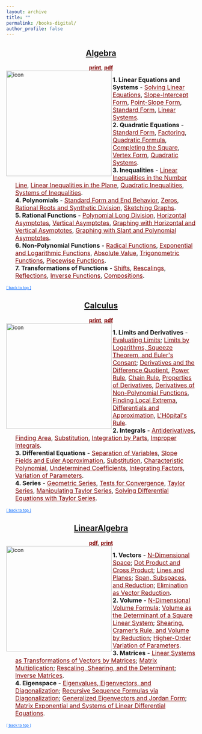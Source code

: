 ```yaml
---
layout: archive
title: ""
permalink: /books-digital/
author_profile: false
--- 
```


<head>
    <style type="text/css">
       a.nav:link {color: black;}    /* unvisited link */
       a.nav:visited {color: black;}   /* visited link */
       a.nav:hover {color: #0066ff; text-decoration: underline;}    /* mouse over link */
       a.nav:active {color: #0066ff; text-decoration: underline;}   /* selected link */
       a.body:link {color: maroon;}    /* unvisited link */
       a.body:visited {color: maroon;}   /* visited link */
       a.body:hover {color: #0066ff; text-decoration: underline;}    /* mouse over link */
       a.body:active {color: #0066ff; text-decoration: underline;}   /* selected link */
       a.home:link {color: #0066ff;}    /* unvisited link */
       a.home:visited {color: #0066ff;}   /* visited link */
       a.home:hover {color: #0066ff; text-decoration: none;}    /* mouse over link */
       a.home:active {color: #0066ff; text-decoration: none;}   /* selected link */
    </style>
</head>

## [<center>Algebra</center>](#algebra)

<div style="width:100%; max-width:800px; margin:auto">
<center><a class="body" target="_blank" href="https://www.amazon.com/dp/1730993044"><b>print</b></a>, <a class="body" target="_blank" href="https://jpskycak.github.io/files/justinmath-algebra.pdf"><b>pdf</b></a></center>
<img src="https://jpskycak.github.io/files/icon-justinmath-algebra.png" align="left" style="border: none; height: 20em;" alt="icon">

<font size="3em"><ul style="list-style-type:none">
    <li><b>1. Linear Equations and Systems</b> - <a class="body" target="_blank" href="https://jpskycak.github.io/solving-linear-equations">Solving Linear Equations</a>, <a class="body" target="_blank" href="https://jpskycak.github.io/slope-intercept-form">Slope-Intercept Form</a>, <a class="body" target="_blank" href="https://jpskycak.github.io/point-slope-form">Point-Slope Form</a>, <a class="body" target="_blank" href="https://jpskycak.github.io/standard-form-of-a-line">Standard Form</a>, <a class="body" target="_blank" href="https://jpskycak.github.io/linear-systems">Linear Systems</a>.</li>
    <li><b>2. Quadratic Equations</b> - <a class="body" target="_blank" href="https://jpskycak.github.io/standard-form-of-a-quadratic-equation">Standard Form</a>, <a class="body" target="_blank" href="https://jpskycak.github.io/factoring-quadratic-equations">Factoring</a>, <a class="body" target="_blank" href="https://jpskycak.github.io/quadratic-formula">Quadratic Formula</a>, <a class="body" target="_blank" href="https://jpskycak.github.io/completing-the-square">Completing the Square</a>, <a class="body" target="_blank" href="https://jpskycak.github.io/quadratic-formula">Vertex Form</a>, <a class="body" target="_blank" href="https://jpskycak.github.io/quadratic-systems">Quadratic Systems</a>.</li>
    <li><b>3. Inequalities</b> - <a class="body" target="_blank" href="https://jpskycak.github.io/linear-inequalities-in-the-number-line">Linear Inequalities in the Number Line</a>, <a class="body" target="_blank" href="https://jpskycak.github.io/linear-inequalities-in-the-plane">Linear Inequalities in the Plane</a>, <a class="body" target="_blank" href="https://jpskycak.github.io/quadratic-inequalities">Quadratic Inequalities</a>, <a class="body" target="_blank" href="https://jpskycak.github.io/systems-of-inequalities">Systems of Inequalities</a>.</li>
    <li><b>4. Polynomials</b> - <a class="body" target="_blank" href="https://jpskycak.github.io/standard-form-and-end-behavior-of-polynomials">Standard Form and End Behavior</a>, <a class="body" target="_blank" href="https://jpskycak.github.io/zeros-of-polynomials">Zeros</a>, <a class="body" target="_blank" href="https://jpskycak.github.io/rational-roots-and-synthetic-division">Rational Roots and Synthetic Division</a>, <a class="body" target="_blank" href="https://jpskycak.github.io/sketching-graphs-of-polynomials">Sketching Graphs</a>.</li>
    <li><b>5. Rational Functions</b> - <a class="body" target="_blank" href="https://jpskycak.github.io/polynomial-long-division">Polynomial Long Division</a>, <a class="body" target="_blank" href="https://jpskycak.github.io/horizontal-asymptotes-of-rational-functions">Horizontal Asymptotes</a>, <a class="body" target="_blank" href="https://jpskycak.github.io/vertical-asymptotes-of-rational-functions">Vertical Asymptotes</a>, <a class="body" target="_blank" href="https://jpskycak.github.io/graphing-rational-functions-with-horizontal-and-vertical-asymptotes">Graphing with Horizontal and Vertical Asymptotes</a>, <a class="body" target="_blank" href="https://jpskycak.github.io/graphing-rational-functions-with-slant-and-polynomial-asymptotes">Graphing with Slant and Polynomial Asymptotes</a>.</li>
    <li><b>6. Non-Polynomial Functions</b> - <a class="body" target="_blank" href="https://jpskycak.github.io/radical-functions">Radical Functions</a>, <a class="body" target="_blank" href="https://jpskycak.github.io/exponential-and-logarithmic-functions">Exponential and Logarithmic Functions</a>, <a class="body" target="_blank" href="https://jpskycak.github.io/absolute-value">Absolute Value</a>, <a class="body" target="_blank" href="https://jpskycak.github.io/trigonometric-functions">Trigonometric Functions</a>, <a class="body" target="_blank" href="https://jpskycak.github.io/piecewise-functions">Piecewise Functions</a>.</li>
    <li><b>7. Transformations of Functions</b> - <a class="body" target="_blank" href="https://jpskycak.github.io/shifts-of-functions">Shifts</a>, <a class="body" target="_blank" href="https://jpskycak.github.io/rescalings-of-functions">Rescalings</a>, <a class="body" target="_blank" href="https://jpskycak.github.io/reflections-of-functions">Reflections</a>, <a class="body" target="_blank" href="https://jpskycak.github.io/inverse-functions">Inverse Functions</a>, <a class="body" target="_blank" href="https://jpskycak.github.io/compositions-of-functions">Compositions</a>.</li>
</ul></font>  

<font size="1"><a class="home" href="http://www.justinmath.com/books/#top">[ back to top ]</a></font>
</div>

## [<center>Calculus</center>](#calculus)

<div style="width:100%; max-width:800px; margin:auto">
<center><a class="body" target="_blank" href="https://www.amazon.com/dp/1798447487"><b>print</b></a>, <a class="body" target="_blank" href="https://jpskycak.github.io/files/justinmath-calculus.pdf"><b>pdf</b></a></center>
<img src="https://jpskycak.github.io/files/icon-justinmath-calculus.png" align="left" style="border: none; height: 20em;" alt="icon">

<font size="3em"><ul style="list-style-type:none">
    <li><b>1. Limits and Derivatives</b> - <a class="body" target="_blank" href="https://jpskycak.github.io/evaluating-limits">Evaluating Limits</a>; <a class="body" target="_blank" href="https://jpskycak.github.io/limits-by-logarithms-squeeze-theorem-and-eulers-constant">Limits by Logarithms, Squeeze Theorem, and Euler's Consant</a>; <a class="body" target="_blank" href="https://jpskycak.github.io/derivatives-and-the-difference-quotient">Derivatives and the Difference Quotient</a>, <a class="body" target="_blank" href="https://jpskycak.github.io/power-rule-for-derivatives">Power Rule</a>, <a class="body" target="_blank" href="https://jpskycak.github.io/chain-rule">Chain Rule</a>, <a class="body" target="_blank" href="https://jpskycak.github.io/properties-of-derivatives">Properties of Derivatives</a>, <a class="body" target="_blank" href="https://jpskycak.github.io/derivatives-of-non-polynomial-functions">Derivatives of Non-Polynomial Functions</a>, <a class="body" target="_blank" href="https://jpskycak.github.io/finding-local-extrema">Finding Local Extrema</a>, <a class="body" target="_blank" href="https://jpskycak.github.io/differentials-and-approximation">Differentials and Approximation</a>, <a class="body" target="_blank" href="https://jpskycak.github.io/lhopitals-rule">L'Hôpital's Rule</a>.</li>
    <li><b>2. Integrals</b> - <a class="body" target="_blank" href="https://jpskycak.github.io/antiderivatives">Antiderivatives</a>, <a class="body" target="_blank" href="https://jpskycak.github.io/finding-area-using-integrals">Finding Area</a>, <a class="body" target="_blank" href="https://jpskycak.github.io/integration-by-substitution">Substitution</a>, <a class="body" target="_blank" href="https://jpskycak.github.io/integration-by-parts">Integration by Parts</a>, <a class="body" target="_blank" href="https://jpskycak.github.io/improper-integrals">Improper Integrals</a>.</li>
    <li><b>3. Differential Equations</b> - <a class="body" target="_blank" href="https://jpskycak.github.io/separation-of-variables">Separation of Variables</a>, <a class="body" target="_blank" href="https://jpskycak.github.io/slope-fields-and-euler-approximation">Slope Fields and Euler Approximation</a>, <a class="body" target="_blank" href="https://jpskycak.github.io/solving-differential-equations-by-substitution">Substitution</a>, <a class="body" target="_blank" href="https://jpskycak.github.io/characteristic-polynomial-of-a-differential-equation">Characteristic Polynomial</a>, <a class="body" target="_blank" href="https://jpskycak.github.io/undetermined-coefficients">Undetermined Coefficients</a>, <a class="body" target="_blank" href="https://jpskycak.github.io/integrating-factors">Integrating Factors</a>, <a class="body" target="_blank" href="https://jpskycak.github.io/variation-of-parameters">Variation of Parameters</a>.</li>
    <li><b>4. Series</b> - <a class="body" target="_blank" href="https://jpskycak.github.io/geometric-series">Geometric Series</a>, <a class="body" target="_blank" href="https://jpskycak.github.io/tests-for-convergence">Tests for Convergence</a>, <a class="body" target="_blank" href="https://jpskycak.github.io/taylor-series">Taylor Series</a>, <a class="body" target="_blank" href="https://jpskycak.github.io/manipulating-taylor-series">Manipulating Taylor Series</a>, <a class="body" target="_blank" href="https://jpskycak.github.io/solving-differential-equations-with-taylor-series">Solving Differential Equations with Taylor Series</a>.</li>
</ul></font>  

<font size="1"><a class="home" href="http://www.justinmath.com/books/#top">[ back to top ]</a></font>
</div>

## [<center>LinearAlgebra</center>](#linearalgebra)

<div style="width:100%; max-width:800px; margin:auto">
<center><a class="body" target="_blank" href="https://jpskycak.github.io/files/justinmath-linearAlgebra.pdf"><b>pdf</b></a>, <a class="body" target="_blank" href="https://www.amazon.com/dp/1679236539"><b>print</b></a></center>
<img src="https://jpskycak.github.io/files/icon-justinmath-linearAlgebra.png" align="left" style="border: none; height: 20em;" alt="icon">

<font size="3em"><ul style="list-style-type:none">
    <li><b>1. Vectors</b> - <a class="body" target="_blank" href="https://jpskycak.github.io/n-dimensional-space">N-Dimensional Space</a>; <a class="body" target="_blank" href="https://jpskycak.github.io/dot-product-and-cross-product">Dot Product and Cross Product</a>; <a class="body" target="_blank" href="https://jpskycak.github.io/lines-and-planes">Lines and Planes</a>; <a class="body" target="_blank" href="https://jpskycak.github.io/span-subspaces-and-reduction">Span, Subspaces, and Reduction</a>; <a class="body" target="_blank" href="https://jpskycak.github.io/elimination-as-vector-reduction">Elimination as Vector Reduction</a>.</li>
    <li><b>2. Volume</b> - <a class="body" target="_blank" href="https://jpskycak.github.io/n-dimensional-volume-formula">N-Dimensional Volume Formula</a>; <a class="body" target="_blank" href="https://jpskycak.github.io/volume-as-the-determinant-of-a-square-linear-system">Volume as the Determinant of a Square Linear System</a>; <a class="body" target="_blank" href="https://jpskycak.github.io/shearing-cramers-rule-and-volume-by-reduction">Shearing, Cramer’s Rule, and Volume by Reduction</a>; <a class="body" target="_blank" href="https://jpskycak.github.io/higher-order-variation-of-parameters">Higher-Order Variation of Parameters</a>.</li>
    <li><b>3. Matrices</b> - <a class="body" target="_blank" href="https://jpskycak.github.io/linear-systems-as-transformations-of-vectors-by-matrices">Linear Systems as Transformations of Vectors by Matrices</a>; <a class="body" target="_blank" href="https://jpskycak.github.io/matrix-multiplication">Matrix Multiplication</a>; <a class="body" target="_blank" href="https://jpskycak.github.io/rescaling-shearing-and-the-determinant">Rescaling, Shearing, and the Determinant</a>; <a class="body" target="_blank" href="https://jpskycak.github.io/inverse-matrices">Inverse Matrices</a>.</li>
    <li><b>4. Eigenspace</b> - <a class="body" target="_blank" href="https://jpskycak.github.io/eigenvalues-eigenvectors-and-diagonalization">Eigenvalues, Eigenvectors, and Diagonalization</a>; <a class="body" target="_blank" href="https://jpskycak.github.io/recursive-sequence-formulas-via-diagonalization">Recursive Sequence Formulas via Diagonalization</a>; <a class="body" target="_blank" href="https://jpskycak.github.io/generalized-eigenvectors-and-jordan-form">Generalized Eigenvectors and Jordan Form</a>; <a class="body" target="_blank" href="https://jpskycak.github.io/matrix-exponential-and-systems-of-linear-differential-equations">Matrix Exponential and Systems of Linear Differential Equations</a>.</li>
</ul></font>  

<!--<br>-->

<font size="1"><a class="home" href="http://www.justinmath.com/books/#top">[ back to top ]</a></font>
</div>

<!--
Justin Math: Abstract Spaces
- Metric spaces
- Inner product spaces (Fourier series, complex conjugate, etc)
http://mathworld.wolfram.com/Space.html
https://en.wikipedia.org/wiki/Space_(mathematics)
-->

<!--## [<center>VectorCalculus</center>](#vectorcalculus)-->

<!--<div style="width:100%; max-width:800px; margin:auto">
<center><i>(pdf expected Dec 2019)</i></center>
<img src="https://jpskycak.github.io/files/icon-justinmath-vectorCalculus.png" align="left" style="border: none; height: 20em;" alt="icon">-->

<!--<font size="3em"><ul style="list-style-type:none">
    <li><b>1. Limits and Derivatives</b> - Limits; Partial Derivatives, Gradients, and Directional Derivatives; Chain Rule; Tangent Plane Approximations; Finding Extrema; Lagrange Multipliers.</li>
    <li><b>2. Integrals</b> - N-Dimensional Integrals; Change of Variables; Line Integrals; Green's Theorem; Stokes’s Theorem and the Divergence Theorem; Differential Forms.</li>
    <li><b>3. Partial Differential Equations</b> - Separation of Variables; Method of Characteristics; Change of Variables; Integral Transforms.</li>
</ul></font>  -->

<!--<br><br><br><br><br>-->

<!--<font size="1"><a class="home" href="http://www.justinmath.com/books/#top">[ back to top ]</a></font>
</div>-->
<!--
## [<center>Physics</center>](#physics)
--><!--
<div style="width:100%; max-width:800px; margin:auto">
<center><i>(pdf expected May 2020)</i></center>
<img src="https://jpskycak.github.io/files/icon-justinmath-physics.png" align="left" style="border: none; height: 20em;" alt="icon">
--><!--
<font size="3em"><ul style="list-style-type:none">
    <li><b>1. Classical Mechanics</b> - Force and Gravity, Momentum, Energy, Power, Rotation, Oscillation.</li>
    <li><b>2. Electricity and Magnetism</b> - Coulomb's Law, Gauss's Law, Conductors, Capacitors, Current, Circuits, Biot-Savart Law and Ampere's Law, Induction.</li>
    <li><b>3. Relativity</b></li>
    <li><b>4. Quantum Mechanics</b></li>
</ul></font>  
--><!--
<br><br><br><br><br><br>
--><!--
<font size="1"><a class="home" href="http://www.justinmath.com/books/#top">[ back to top ]</a></font>
</div>
-->
<!-- : classical physics, relativity, quantum physics, quantum field theory, string theory -->

<!--
## [<center>Abstract</center>](#abstract)
--><!--
<div style="width:100%; max-width:800px; margin:auto">
<center><i>(expected Aug 2020)</i></center>
<img src="https://jpskycak.github.io/files/icon-justinmath-abstract.png" align="left" style="border: none; height: 20em;" alt="icon">
--><!--
<font size="3em"><ul style="list-style-type:none">
    <li><b>1. Groups</b> - Definition and Examples, ...</li>
    <li><b>2. Rings</b> - Definition and Examples, ...</li>
    <li><b>3. Fields</b> - Definition and Examples, ...</li>
</ul></font> 
<br><br><br><br><br><br><br><br><br><br>
--><!--
<font size="1"><a class="home" href="http://www.justinmath.com/books/#top">[ back to top ]</a></font>
</div>
<!--
## [<center>Topology</center>](#topology)
--><!--
<div style="width:100%; max-width:800px; margin:auto">
<center><i>(expected Aug 2021)</i></center>
<img src="https://jpskycak.github.io/files/icon-justinmath-topology.png" align="left" style="border: none; height: 20em;" alt="icon">
--><!--
<font size="3em"><ul style="list-style-type:none">
    <li><b>1. Point-Set Topology</b></li>
    <li><b>2. Algebraic Topology</b></li>
    <li><b>3. Graphs and Knots</b>.</li>
</ul></font> 
<br><br><br><br><br><br><br><br><br><br>
--><!--
<font size="1"><a class="home" href="http://www.justinmath.com/books/#top">[ back to top ]</a></font>
</div>
--><!--
## [<center>Analysis</center>](#analysis)
--><!--
<div style="width:100%; max-width:800px; margin:auto">
<center><i>(expected Aug 2022)</i></center>
<img src="https://jpskycak.github.io/files/icon-justinmath-analysis.png" align="left" style="border: none; height: 20em;" alt="icon">
--><!--
<font size="3em"><ul style="list-style-type:none">
    <li><b>1. Real Analysis</b></li>
    <li><b>2. Complex Analysis</b></li>
    <li><b>3. Functional Analysis</b></li>
</ul></font>  
<br><br><br><br><br><br><br><br><br><br>
--><!--
<font size="1"><a class="home" href="http://www.justinmath.com/books/#top">[ back to top ]</a></font>
</div>
--><!--
## [<center>Survey</center>](#survey)
-->
<!--
<div style="width:100%; max-width:800px; margin:auto">
<center><i>(expected May 2019)</i></center>
<img src="https://jpskycak.github.io/files/icon-justinmath-survey.png" align="left" style="border: none; height: 20em;" alt="icon">
-->
<!--
<font size="3em"><ul style="list-style-type:none">
    <li><b>1. Number Theory</b> - Euclid's Theorem, Prime Number Theorem, Dirichlet's Theorem, Linnik's Theorem, Green-Tao Theorem, Bezout's Identity, Chinese Remainder Theorem, Fermat's Last Theorem.</li>
    <li><b>2. Galois Theory</b> - Groups and Fields, Group and Field Extensions, Galois Groups and Solvability.</li>
    <li><b>3. Gödel Incompleteness</b> - Formal Systems, First Incompleteness Theorem, Second Incompleteness Theorem.</li>
    <li><b>4. Metric Spaces</b> - Metric Spaces, Cauchy Convergence, L<sup>p</sup> Spaces, Banach Fixed-Point Theorem.</li>
    <li><b>5. Measure Theory</b> - Limitations of Riemann Integration, Lebesgue Measure, Hausdorff Measure and Fractal Dimension.</li>
    <li><b>6. Geometry</b> - Axioms of Euclidean Geometry, Hyperbolic Geometry, Elliptic Geometry, Uniformization Theorem, Thurston's Geometrization Conjecture.</li>
    <li><b>7. Topology</b> - Topological Spaces, Brouwer Fixed-Point Theorem, Kakutani Fixed-Point Theorem, Hairy Ball Theorem.</li>
    <li><b>8. Graph Theory</b> - Graphs, Euler Characteristic, Hall's Marriage Theorem, Planar Graph Duality, Four-Color Theorem, Flow Networks and Max-Flow Min-Cut Theorem.</li>
    <li><b>9. Dynamical Systems</b> - Conway's Game of Life, Sharkovsky's Theorem, Poincaré Recurrence Theorem.</li>
    <li><b>10. Probability and Statistics</b> - Probability and Random Variables, Distributions, Central Limit Theorem, Confidence Intervals and Statistical Testing.</li>
    <li><b>11. Game Theory</b> - Games, Nash Equilibrium, Backward Induction, Subgame Perfect Equilibrium, Correlated Equilibrium.</li>
</ul></font>  
-->
<!--
<font size="1"><a class="home" href="http://www.justinmath.com/books/#top">[ back to top ]</a></font>
</div>
-->
<!-- Number Theory, Combinatorics, Representation Theory, Dynamical Systems, Differential Geometry, Topology -->
